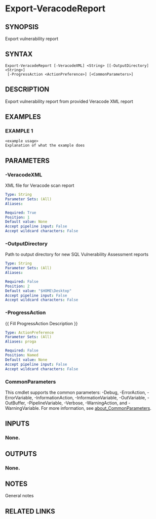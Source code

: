 # Export-VeracodeReport

## SYNOPSIS
Export vulnerability report

## SYNTAX

```
Export-VeracodeReport [-VeracodeXML] <String> [[-OutputDirectory] <String>]
 [-ProgressAction <ActionPreference>] [<CommonParameters>]
```

## DESCRIPTION
Export vulnerability report from provided Veracode XML report

## EXAMPLES

### EXAMPLE 1
```
<example usage>
Explanation of what the example does
```

## PARAMETERS

### -VeracodeXML
XML file for Veracode scan report

```yaml
Type: String
Parameter Sets: (All)
Aliases:

Required: True
Position: 1
Default value: None
Accept pipeline input: False
Accept wildcard characters: False
```

### -OutputDirectory
Path to output directory for new SQL Vulnerability Assessment reports

```yaml
Type: String
Parameter Sets: (All)
Aliases:

Required: False
Position: 2
Default value: "$HOME\Desktop"
Accept pipeline input: False
Accept wildcard characters: False
```

### -ProgressAction
{{ Fill ProgressAction Description }}

```yaml
Type: ActionPreference
Parameter Sets: (All)
Aliases: proga

Required: False
Position: Named
Default value: None
Accept pipeline input: False
Accept wildcard characters: False
```

### CommonParameters
This cmdlet supports the common parameters: -Debug, -ErrorAction, -ErrorVariable, -InformationAction, -InformationVariable, -OutVariable, -OutBuffer, -PipelineVariable, -Verbose, -WarningAction, and -WarningVariable. For more information, see [about_CommonParameters](http://go.microsoft.com/fwlink/?LinkID=113216).

## INPUTS

### None.
## OUTPUTS

### None.
## NOTES
General notes

## RELATED LINKS
